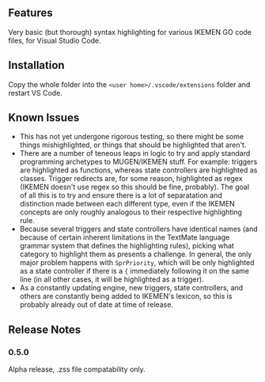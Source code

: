 ## Features

Very basic (but thorough) syntax highlighting for various IKEMEN GO code files, for Visual Studio Code.

## Installation
Copy the whole folder into the `<user home>/.vscode/extensions` folder and restart VS Code.

## Known Issues
- This has not yet undergone rigorous testing, so there might be some things mishighlighted, or things that should be highlighted that aren't.
- There are a number of teneous leaps in logic to try and apply standard programming archetypes to MUGEN/IKEMEN stuff. For example: triggers are highlighted as functions, whereas state controllers are highlighted as classes. Trigger redirects are, for some reason, highlighted as regex (IKEMEN doesn't use regex so this should be fine, probably). The goal of all this is to try and ensure there is a lot of separatation and distinction made between each different type, even if the IKEMEN concepts are only roughly analogous to their respective highlighting rule.
- Because several triggers and state controllers have identical names (and because of certain inherent limitations in the TextMate language grammar system that defines the highlighting rules), picking what category to highlight them as presents a challenge. In general, the only major problem happens with `SprPriority`, which will be only highlighted as a state controller if there is a `{` immediately following it on the same line (in all other cases, it will be highlighted as a trigger).
- As a constantly updating engine, new triggers, state controllers, and others are constantly being added to IKEMEN's lexicon, so this is probably already out of date at time of release.

## Release Notes

### 0.5.0

Alpha release, .zss file compatability only.